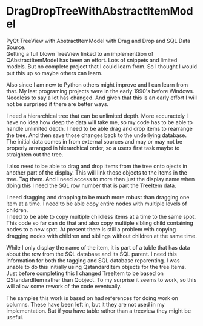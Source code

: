 # DragDropTreeWithAbstractItemModel
PyQt TreeView with AbstractItemModel with Drag and Drop and SQL Data Source.  
Getting a full blown TreeView linked to an implementtion of QAbstractItemModel has been an effort. 
Lots of snippets and limited models.  But no complete project that I could learn from. So I thought I would put this up so maybe others can learn.

Also since I am new to Python others might improve and I can learn from that.  My last programing projects were in the early 1990's before Windows. 
Needless to say a lot has changed.  And given that this is an early effort I will not be surprised if there are better ways.

I need a hierarchical tree that can be unlimited depth.  More accuractely I have no idea how deep the data will take me, so my code has to be able
to handle unlimited depth.  I need to be able drag and drop items to rearrange the tree.  And then save those changes back to the underlying database.
The initial data comes in from external sources and may or may not be properly arranged in hierarchical order, so a users first task maybe to straighten
out the tree.

I also need to be able to drag and drop items from the tree onto ojects in another part of the display.  This will link those objects to the items in the tree. 
Tag them.  And I need access to more than just the display name when doing this I need the SQL row number that is part the TreeItem data.

I need dragging and dropping to be much more robust than dragging one item at a time.  I need to be able copy entire nodes with multiple levels of children.  
I need to be able to copy multiple childless items at a time to the same spot.  This code so far can do that and also copy multiple sibling child containing nodes
to a new spot.  At present there is still a problem with copying dragging nodes with children and siblings without children at the same time.

While I only display the name of the item, it is part of a tuble that has data about the row from the SQL database and its SQL parent. I need this information for both the 
tagging and SQL database reparenting.  I was unable to do this initially using QstandardItem objects for the tree Items.  Just before completing this I changed TreeItem
to be based on QStandardItem rather than Qobject.  To my surprise it seems to work, so this will allow some rework of the code eventually.

The samples this work is based on had references for doing work on columns.  These have been left in, but it they are not used
in my implementation.  But if you have table rather than a treeview they might be useful.
